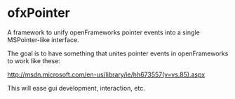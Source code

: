ofxPointer
==========

A framework to unify openFrameworks pointer events into a single MSPointer-like interface.


The goal is to have something that unites pointer events in openFrameworks to work like these: 

http://msdn.microsoft.com/en-us/library/ie/hh673557(v=vs.85).aspx

This will ease gui development, interaction, etc.
